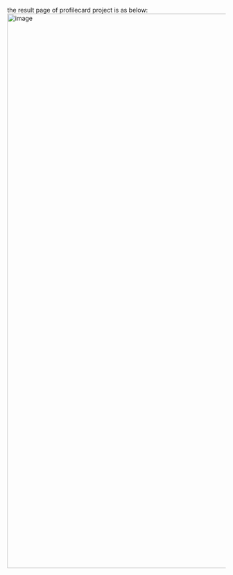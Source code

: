 the result page of profilecard project is as below:
<img width="1276" alt="image" src="https://github.com/mzmask/frontend-HTML-CSS/assets/145260473/75acc61f-134a-440a-98f6-1e346f78f837">
